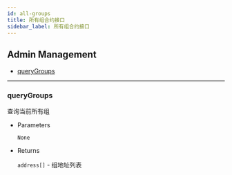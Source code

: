 ```yaml
---
id: all-groups
title: 所有组合约接口
sidebar_label: 所有组合约接口
---
```


<h2 class="hover-list">Admin Management</h2>

* [queryGroups](#queryGroups)

***

### queryGroups

查询当前所有组

* Parameters

    `None`

* Returns

    `address[]` - 组地址列表


